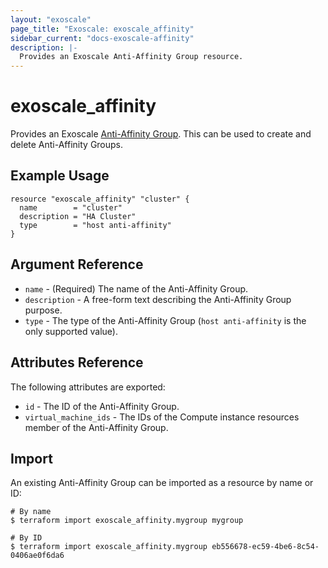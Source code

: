 ```yaml
---
layout: "exoscale"
page_title: "Exoscale: exoscale_affinity"
sidebar_current: "docs-exoscale-affinity"
description: |-
  Provides an Exoscale Anti-Affinity Group resource.
---
```


# exoscale\_affinity

Provides an Exoscale [Anti-Affinity Group][aag]. This can be used to create and delete Anti-Affinity Groups.

[aag]: https://community.exoscale.com/documentation/compute/anti-affinity-groups/

## Example Usage

```hcl
resource "exoscale_affinity" "cluster" {
  name        = "cluster"
  description = "HA Cluster"
  type        = "host anti-affinity"
}
```

## Argument Reference

* `name` - (Required) The name of the Anti-Affinity Group.
* `description` - A free-form text describing the Anti-Affinity Group purpose.
* `type` - The type of the Anti-Affinity Group (`host anti-affinity` is the only supported value).

## Attributes Reference

The following attributes are exported:

* `id` - The ID of the Anti-Affinity Group.
* `virtual_machine_ids` - The IDs of the Compute instance resources member of the Anti-Affinity Group.

## Import

An existing Anti-Affinity Group can be imported as a resource by name or ID:

```console
# By name
$ terraform import exoscale_affinity.mygroup mygroup

# By ID
$ terraform import exoscale_affinity.mygroup eb556678-ec59-4be6-8c54-0406ae0f6da6
```

